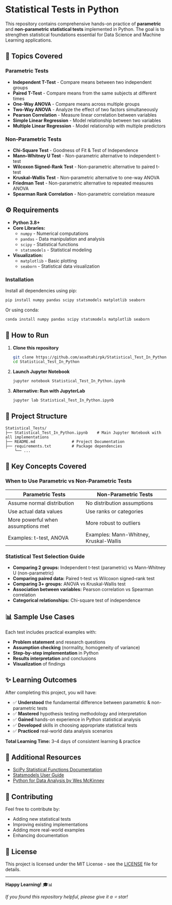 # Statistical Tests in Python

This repository contains comprehensive hands-on practice of **parametric** and **non-parametric statistical tests** implemented in Python. The goal is to strengthen statistical foundations essential for Data Science and Machine Learning applications.

## 📌 Topics Covered

### Parametric Tests
- **Independent T-Test** - Compare means between two independent groups
- **Paired T-Test** - Compare means from the same subjects at different times
- **One-Way ANOVA** - Compare means across multiple groups
- **Two-Way ANOVA** - Analyze the effect of two factors simultaneously
- **Pearson Correlation** - Measure linear correlation between variables
- **Simple Linear Regression** - Model relationship between two variables
- **Multiple Linear Regression** - Model relationship with multiple predictors

### Non-Parametric Tests
- **Chi-Square Test** - Goodness of Fit & Test of Independence
- **Mann–Whitney U Test** - Non-parametric alternative to independent t-test
- **Wilcoxon Signed-Rank Test** - Non-parametric alternative to paired t-test
- **Kruskal–Wallis Test** - Non-parametric alternative to one-way ANOVA
- **Friedman Test** - Non-parametric alternative to repeated measures ANOVA
- **Spearman Rank Correlation** - Non-parametric correlation measure

## ⚙️ Requirements

- **Python 3.8+**
- **Core Libraries:**
  - `numpy` - Numerical computations
  - `pandas` - Data manipulation and analysis
  - `scipy` - Statistical functions
  - `statsmodels` - Statistical modeling
- **Visualization:**
  - `matplotlib` - Basic plotting
  - `seaborn` - Statistical data visualization

### Installation

Install all dependencies using pip:

```bash
pip install numpy pandas scipy statsmodels matplotlib seaborn
```

Or using conda:

```bash
conda install numpy pandas scipy statsmodels matplotlib seaborn
```

## 🚀 How to Run

1. **Clone this repository**
   ```bash
   git clone https://github.com/asadtahirpk/Statistical_Test_In_Python.git
   cd Statistical_Test_In_Python
   ```

2. **Launch Jupyter Notebook**
   ```bash
   jupyter notebook Statistical_Test_In_Python.ipynb
   ```

3. **Alternative: Run with JupyterLab**
   ```bash
   jupyter lab Statistical_Test_In_Python.ipynb
   ```

## 📂 Project Structure

```
Statistical_Tests/
├── Statistical_Test_In_Python.ipynb    # Main Jupyter Notebook with all implementations
├── README.md                # Project Documentation
├── requirements.txt         # Package dependencies                  
    └── ...
```

## 🧠 Key Concepts Covered

### When to Use Parametric vs Non-Parametric Tests

| **Parametric Tests** | **Non-Parametric Tests** |
|---------------------|---------------------------|
| Assume normal distribution | No distribution assumptions |
| Use actual data values | Use ranks or categories |
| More powerful when assumptions met | More robust to outliers |
| Examples: t-test, ANOVA | Examples: Mann-Whitney, Kruskal-Wallis |

### Statistical Test Selection Guide

- **Comparing 2 groups:** Independent t-test (parametric) vs Mann-Whitney U (non-parametric)
- **Comparing paired data:** Paired t-test vs Wilcoxon signed-rank test
- **Comparing 3+ groups:** ANOVA vs Kruskal-Wallis test
- **Association between variables:** Pearson correlation vs Spearman correlation
- **Categorical relationships:** Chi-square test of independence

## 📊 Sample Use Cases

Each test includes practical examples with:
- **Problem statement** and research questions
- **Assumption checking** (normality, homogeneity of variance)
- **Step-by-step implementation** in Python
- **Results interpretation** and conclusions
- **Visualization** of findings

## ✨ Learning Outcomes

After completing this project, you will have:

- ✅ **Understood** the fundamental difference between parametric & non-parametric tests
- ✅ **Mastered** hypothesis testing methodology and interpretation
- ✅ **Gained** hands-on experience in Python statistical analysis
- ✅ **Developed** skills in choosing appropriate statistical tests
- ✅ **Practiced** real-world data analysis scenarios

**Total Learning Time:** 3–4 days of consistent learning & practice

## 🔗 Additional Resources

- [SciPy Statistical Functions Documentation](https://docs.scipy.org/doc/scipy/reference/stats.html)
- [Statsmodels User Guide](https://www.statsmodels.org/stable/user-guide.html)
- [Python for Data Analysis by Wes McKinney](https://wesmckinney.com/book/)

## 🤝 Contributing

Feel free to contribute by:
- Adding new statistical tests
- Improving existing implementations
- Adding more real-world examples
- Enhancing documentation

## 📄 License

This project is licensed under the MIT License - see the [LICENSE](LICENSE) file for details.

---

**Happy Learning!** 🎓📊

*If you found this repository helpful, please give it a ⭐ star!*
